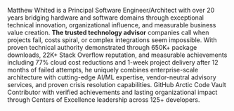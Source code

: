 Matthew Whited is a Principal Software Engineer/Architect with over 20 years bridging hardware and software domains through exceptional technical innovation, organizational influence, and measurable business value creation. **The trusted technology advisor** companies call when projects fail, costs spiral, or complex integrations seem impossible. With proven technical authority demonstrated through 650K+ package downloads, 22K+ Stack Overflow reputation, and measurable achievements including 77% cloud cost reductions and 1-week project delivery after 12 months of failed attempts, he uniquely combines enterprise-scale architecture with cutting-edge AI/ML expertise, vendor-neutral advisory services, and proven crisis resolution capabilities. GitHub Arctic Code Vault Contributor with verified achievements and lasting organizational impact through Centers of Excellence leadership across 125+ developers.